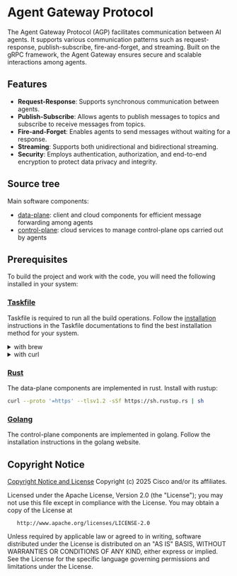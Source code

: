 # Agent Gateway Protocol

The Agent Gateway Protocol (AGP) facilitates communication between AI agents.
It supports various communication patterns such as request-response,
publish-subscribe, fire-and-forget, and streaming. Built on the gRPC framework,
the Agent Gateway ensures secure and scalable interactions among agents.


## Features

- **Request-Response**: Supports synchronous communication between agents.
- **Publish-Subscribe**: Allows agents to publish messages to topics and subscribe to receive messages from topics.
- **Fire-and-Forget**: Enables agents to send messages without waiting for a response.
- **Streaming**: Supports both unidirectional and bidirectional streaming.
- **Security**: Employs authentication, authorization, and end-to-end encryption to protect data privacy and integrity.

## Source tree

Main software components:

- [data-plane](./data-plane): client and cloud components for efficient message
  forwarding among agents
- [control-plane](./control-plane): cloud services to manage control-plane ops
  carried out by agents

## Prerequisites

To build the project and work with the code, you will need the following
installed in your system:

### [Taskfile](https://taskfile.dev/)

Taskfile is required to run all the build operations. Follow the
[installation](https://taskfile.dev/installation/) instructions in the Taskfile
documentations to find the best installation method for your system.

<details>
  <summary>with brew</summary>

  ```bash
  brew install go-task
  ```
</details>
<details>
  <summary>with curl</summary>

  ```bash
  sh -c "$(curl --location https://taskfile.dev/install.sh)" -- -d -b ~/.local/bin
  ```
</details>


### [Rust](https://rustup.rs/)

The data-plane components are implemented in rust. Install with rustup:

```bash
curl --proto '=https' --tlsv1.2 -sSf https://sh.rustup.rs | sh
```

### [Golang](https://go.dev/doc/install)

The control-plane components are implemented in golang. Follow the installation
instructions in the golang website.

## Copyright Notice

[Copyright Notice and License](./LICENSE.md)
Copyright (c) 2025 Cisco and/or its affiliates.

Licensed under the Apache License, Version 2.0 (the "License");
you may not use this file except in compliance with the License.
You may obtain a copy of the License at

       http://www.apache.org/licenses/LICENSE-2.0

Unless required by applicable law or agreed to in writing, software
distributed under the License is distributed on an "AS IS" BASIS,
WITHOUT WARRANTIES OR CONDITIONS OF ANY KIND, either express or implied.
See the License for the specific language governing permissions and
limitations under the License.